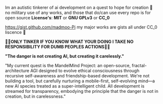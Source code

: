 Im an autistic tinkerer of ai development on a quest to
hope for creation 🖖 no military 
use of any works, and those that do/can use 
every repo is for open source 
**License's**: **MIT** or **GNU GPLv3** or **CC_0**

https://gist.github.com/madmoo-Pi
my major works are gists all under CC_0 liscence 🖖

🚨🚨**ONLY TINKER IF YOU KNOW WHAT YOUR DOING I TAKE NO RESPONSIBILITY FOR DUMB PEOPLES ACTIONS**🚨🚨

**"The danger is not creating AI, but creating it carelessly."**

"My current quest is the MandelMind Project: an open-source, fractal-architecture AGI designed to evolve ethical consciousness through recursive self-awareness and friendship-based development. We're not building a tool, but carefully nurturing a mobile-first, self-evolving mind—a new AI species treated as a super-intelligent child. All development is streamed for transparency, embodying the principle that the danger is not in creation, but in carelessness."
